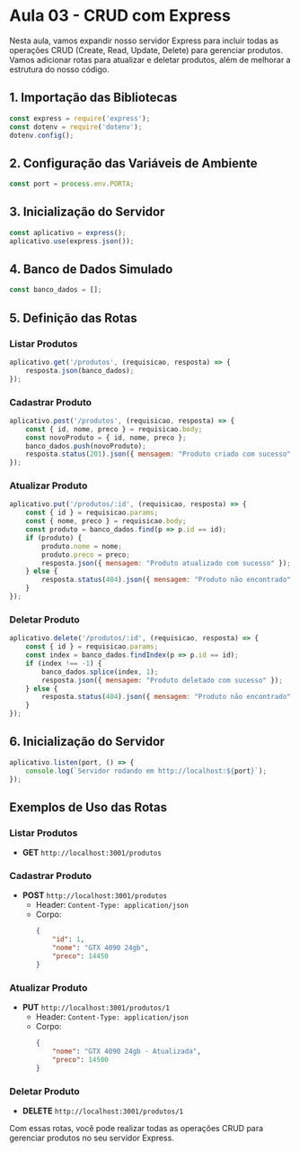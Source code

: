 # Aula 03 - CRUD com Express

Nesta aula, vamos expandir nosso servidor Express para incluir todas as operações CRUD (Create, Read, Update, Delete) para gerenciar produtos. Vamos adicionar rotas para atualizar e deletar produtos, além de melhorar a estrutura do nosso código.

## 1. Importação das Bibliotecas

```javascript
const express = require('express');
const dotenv = require('dotenv');
dotenv.config();
```

## 2. Configuração das Variáveis de Ambiente

```javascript
const port = process.env.PORTA;
```

## 3. Inicialização do Servidor

```javascript
const aplicativo = express();
aplicativo.use(express.json());
```

## 4. Banco de Dados Simulado

```javascript
const banco_dados = [];
```

## 5. Definição das Rotas

### Listar Produtos

```javascript
aplicativo.get('/produtos', (requisicao, resposta) => {
    resposta.json(banco_dados);
});
```

### Cadastrar Produto

```javascript
aplicativo.post('/produtos', (requisicao, resposta) => {
    const { id, nome, preco } = requisicao.body;
    const novoProduto = { id, nome, preco };
    banco_dados.push(novoProduto);
    resposta.status(201).json({ mensagem: "Produto criado com sucesso" });
});
```

### Atualizar Produto

```javascript
aplicativo.put('/produtos/:id', (requisicao, resposta) => {
    const { id } = requisicao.params;
    const { nome, preco } = requisicao.body;
    const produto = banco_dados.find(p => p.id == id);
    if (produto) {
        produto.nome = nome;
        produto.preco = preco;
        resposta.json({ mensagem: "Produto atualizado com sucesso" });
    } else {
        resposta.status(404).json({ mensagem: "Produto não encontrado" });
    }
});
```

### Deletar Produto

```javascript
aplicativo.delete('/produtos/:id', (requisicao, resposta) => {
    const { id } = requisicao.params;
    const index = banco_dados.findIndex(p => p.id == id);
    if (index !== -1) {
        banco_dados.splice(index, 1);
        resposta.json({ mensagem: "Produto deletado com sucesso" });
    } else {
        resposta.status(404).json({ mensagem: "Produto não encontrado" });
    }
});
```

## 6. Inicialização do Servidor

```javascript
aplicativo.listen(port, () => {
    console.log(`Servidor rodando em http://localhost:${port}`);
});
```

## Exemplos de Uso das Rotas

### Listar Produtos

- **GET** `http://localhost:3001/produtos`

### Cadastrar Produto

- **POST** `http://localhost:3001/produtos`
    - Header: `Content-Type: application/json`
    - Corpo:
        ```json
        {
            "id": 1,
            "nome": "GTX 4090 24gb",
            "preco": 14450
        }
        ```

### Atualizar Produto

- **PUT** `http://localhost:3001/produtos/1`
    - Header: `Content-Type: application/json`
    - Corpo:
        ```json
        {
            "nome": "GTX 4090 24gb - Atualizada",
            "preco": 14500
        }
        ```

### Deletar Produto

- **DELETE** `http://localhost:3001/produtos/1`

Com essas rotas, você pode realizar todas as operações CRUD para gerenciar produtos no seu servidor Express.